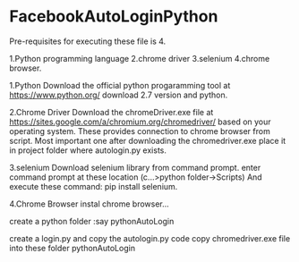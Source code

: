 # FacebookAutoLoginPython
Pre-requisites for executing these file is 4.

1.Python programming language
2.chrome driver
3.selenium
4.chrome browser.


1.Python
 Download the  official python progaramming tool at https://www.python.org/ 
 download 2.7 version and python.
 
2.Chrome Driver
Download the chromeDriver.exe file at https://sites.google.com/a/chromium.org/chromedriver/ based on your operating system.
These provides connection to chrome browser from script.
Most important one after downloading the chromedriver.exe place it in project folder where autologin.py exists.

3.selenium
Download selenium library from command prompt. 
enter command prompt at these location (c...>python folder->Scripts)
And execute these command: pip install selenium.

4.Chrome Browser
 instal chrome browser...
 
 
create a python folder :say pythonAutoLogin

create a login.py and copy the autologin.py code
copy chromedriver.exe file into these folder pythonAutoLogin

